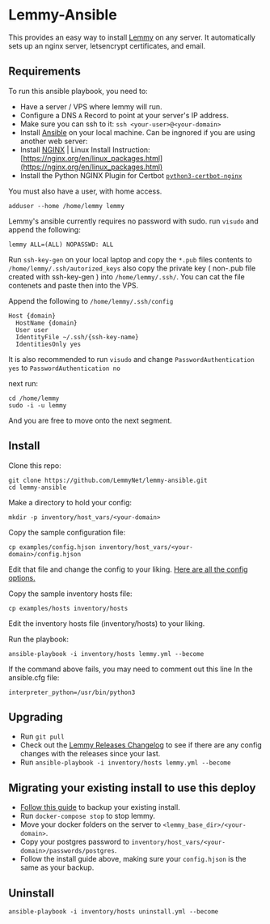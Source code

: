 # Lemmy-Ansible

This provides an easy way to install [Lemmy](https://github.com/LemmyNet/lemmy) on any server. It automatically sets up an nginx server, letsencrypt certificates, and email.

## Requirements

To run this ansible playbook, you need to:

- Have a server / VPS where lemmy will run.
- Configure a DNS `A` Record to point at your server's IP address.
- Make sure you can ssh to it: `ssh <your-user>@<your-domain>`
- Install [Ansible](https://docs.ansible.com/ansible/latest/installation_guide/intro_installation.html) on your local machine.
Can be ingnored if you are using another web server:
- Install [NGINX](http://nginx.org/en/download.html) | Linux Install Instruction: [https://nginx.org/en/linux_packages.html](https://nginx.org/en/linux_packages.html)
- Install the Python NGINX Plugin for Certbot [`python3-certbot-nginx`](https://packages.debian.org/bullseye/python3-certbot-nginx)

You must also have a user, with home access.
```
adduser --home /home/lemmy lemmy
```
Lemmy's ansible currently requires no password with sudo.
run `visudo` and append the following:
```
lemmy ALL=(ALL) NOPASSWD: ALL
```
Run `ssh-key-gen` on your local laptop and copy the `*.pub` files contents to `/home/lemmy/.ssh/autorized_keys`
also copy the private key ( non-.pub file created with ssh-key-gen ) into `/home/lemmy/.ssh/`. You can cat the file contenets and paste then into the VPS.

Append the following to `/home/lemmy/.ssh/config`

```
Host {domain}
  HostName {domain}
  User user
  IdentityFile ~/.ssh/{ssh-key-name}
  IdentitiesOnly yes
```

It is also recommended to run `visudo` and change `PasswordAuthentication yes` to `PasswordAuthentication no`

next run:
```
cd /home/lemmy
sudo -i -u lemmy
```

And you are free to move onto the next segment. 

## Install

Clone this repo: 

```
git clone https://github.com/LemmyNet/lemmy-ansible.git
cd lemmy-ansible
```

Make a directory to hold your config: 

`mkdir -p inventory/host_vars/<your-domain>`

Copy the sample configuration file:

`cp examples/config.hjson inventory/host_vars/<your-domain>/config.hjson`

Edit that file and change the config to your liking. [Here are all the config options.](https://join-lemmy.org/docs/en/administration/configuration.html#full-config-with-default-values)

Copy the sample inventory hosts file:

`cp examples/hosts inventory/hosts`

Edit the inventory hosts file (inventory/hosts) to your liking.

Run the playbook: 

`ansible-playbook -i inventory/hosts lemmy.yml --become`

If the command above fails, you may need to comment out this line In the ansible.cfg file:

`interpreter_python=/usr/bin/python3`

## Upgrading

- Run `git pull`
- Check out the [Lemmy Releases Changelog](https://github.com/LemmyNet/lemmy/blob/main/RELEASES.md) to see if there are any config changes with the releases since your last. 
- Run `ansible-playbook -i inventory/hosts lemmy.yml --become`

## Migrating your existing install to use this deploy

- [Follow this guide](https://join-lemmy.org/docs/en/administration/backup_and_restore.html) to backup your existing install.
- Run `docker-compose stop` to stop lemmy.
- Move your docker folders on the server to `<lemmy_base_dir>/<your-domain>`.
- Copy your postgres password to `inventory/host_vars/<your-domain>/passwords/postgres`.
- Follow the install guide above, making sure your `config.hjson` is the same as your backup.

## Uninstall

`ansible-playbook -i inventory/hosts uninstall.yml --become`
